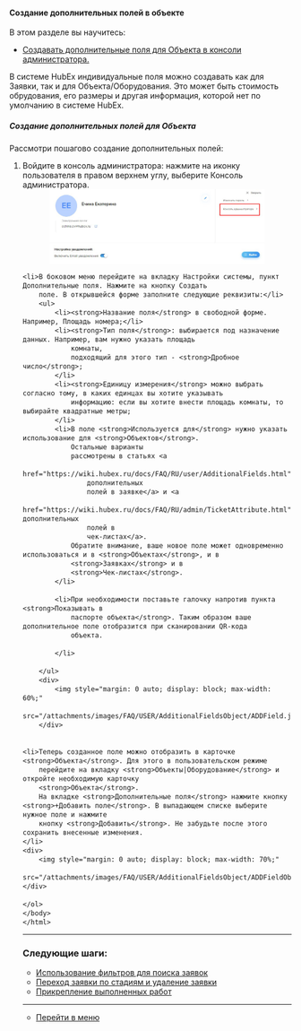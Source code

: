 #### Создание дополнительных полей в объекте
В этом разделе вы научитесь:
<html>
<meta charset="utf-8">
<title>Быстрый переход внутри документа</title>
<ul>
    <li><a href="#createaddfield">Создавать дополнительные поля для Объекта в консоли администратора.</a></li>

</ul>
</html>

<p>В системе HubEx индивидуальные поля можно создавать как для Заявки, так и для Объекта/Оборудования. Это может быть
    стоимость обрудования, его размеры и другая информация, которой нет по умолчанию в системе HubEx.</p>

<html>
<body>
<h5 id="createaddfield">Создание дополнительных полей для Объекта</h5>
<p>Рассмотри пошагово создание дополнительных полей:</p>
<ol type="1">
    <li>Войдите в консоль администратора: нажмите на иконку пользователя в
        правом верхнем углу, выберите Консоль администратора.
    </li>
    <div>
        <img style="margin: 0 auto; display: block; max-width: 80%;"
             src="/attachments/images/FAQ/USER/AdditionalFieldsObject/AdmConsole.jpg"/>
    </div>

    <li>В боковом меню перейдите на вкладку Настройки системы, пункт Дополнительные поля. Нажмите на кнопку Создать
        поле. В открывшейся форме заполните следующие реквизиты:</li>
        <ul>
            <li><strong>Название поля</strong> в свободной форме. Например, Площадь номера;</li>
            <li><strong>Тип поля</strong>: выбирается под назначение данных. Например, вам нужно указать площадь
                комнаты,
                подходящий для этого тип - <strong>Дробное число</strong>;
            </li>
            <li><strong>Единицу измерения</strong> можно выбрать согласно тому, в каких единцах вы хотите указывать
                информацию: если вы хотите внести площадь комнаты, то выбирайте квадратные метры;
            </li>
            <li>В поле <strong>Используется для</strong> нужно указать использование для <strong>Объектов</strong>.
                Остальные варианты
                рассмотрены в статьях <a
                        href="https://wiki.hubex.ru/docs/FAQ/RU/user/AdditionalFields.html">Создание
                    дополнительных
                    полей в заявке</a> и <a
                        href="https://wiki.hubex.ru/docs/FAQ/RU/admin/TicketAttribute.html">Создание дополнительных
                    полей в
                    чек-листах</a>.
                Обратите внимание, ваше новое поле может одновременно использоваться и в <strong>Объектах</strong>, и в
                <strong>Заявках</strong> и в
                <strong>Чек-листах</strong>.
            </li>

            <li>При необходимости поставьте галочку напротив пункта <strong>Показывать в
                паспорте объекта</strong>. Таким образом ваше дополнительное поле отобразится при сканировании QR-кода
                объекта.

            </li>

        </ul>
        <div>
            <img style="margin: 0 auto; display: block; max-width: 60%;"
                 src="/attachments/images/FAQ/USER/AdditionalFieldsObject/ADDField.jpg"/>
        </div>


    <li>Теперь созданное поле можно отобразить в карточке <strong>Объекта</strong>. Для этого в пользовательском режиме
        перейдите на вкладку <strong>Объекты|Оборудование</strong> и откройте необходимую карточку
        <strong>Объекта</strong>.
        На вкладке <strong>Дополнительные поля</strong> нажмите кнопку <strong>+Добавить поле</strong>. В выпадающем списке выберите нужное поле и нажмите
        кнопку <strong>Добавить</strong>. Не забудьте после этого сохранить внесенные изменения.
    </li>
    <div>
        <img style="margin: 0 auto; display: block; max-width: 70%;"
             src="/attachments/images/FAQ/USER/AdditionalFieldsObject/ADDFieldObj.jpg"/>
    </div>

    </ol>
    </body>
    </html>


___
### Следующие шаги:
- [Использование фильтров для поиска заявок](./Filters.md)
- [Переход заявки по стадиям и удаление заявки](./ChangingStatus.md)
- [Прикрепление выполненных работ](./AttachingFiles.md)


___
- [Перейти в меню](http://wiki.hubex.ru)


